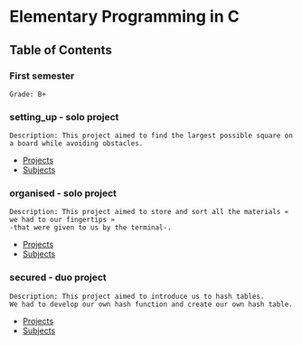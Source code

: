# Elementary Programming in C

## Table of Contents

### First semester
    Grade: B+

### setting_up - solo project
    Description: This project aimed to find the largest possible square on a board while avoiding obstacles.
  - [Projects](./B-CPE-110-STG-1-1-settingup/project-setting_up)
  - [Subjects](./B-CPE-110-STG-1-1-settingup/B-CPE-110_Setting_Up.pdf)

### organised - solo project
    Description: This project aimed to store and sort all the materials « we had to our fingertips »
    -that were given to us by the terminal-.
  - [Projects](./B-CPE-110-STG-1-1-organized/project-organised)
  - [Subjects](./B-CPE-110-STG-1-1-organized/B-CPE-110_Organized.pdf)

### secured - duo project
    Description: This project aimed to introduce us to hash tables.
    We had to develop our own hash function and create our own hash table.
  - [Projects](./B-CPE-110-STG-1-1-secured/project-secured)
  - [Subjects](./B-CPE-110-STG-1-1-secured/B-CPE-110_Secured.pdf)
